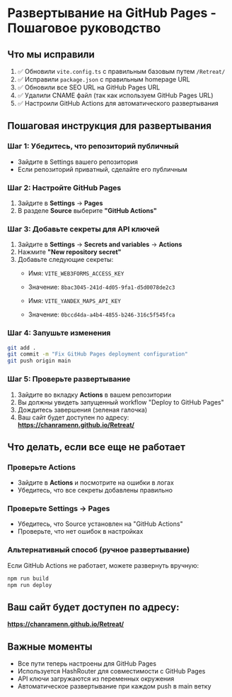 # Развертывание на GitHub Pages - Пошаговое руководство

## Что мы исправили

1. ✅ Обновили `vite.config.ts` с правильным базовым путем `/Retreat/`
2. ✅ Исправили `package.json` с правильным homepage URL
3. ✅ Обновили все SEO URL на GitHub Pages URL
4. ✅ Удалили CNAME файл (так как используем GitHub Pages URL)
5. ✅ Настроили GitHub Actions для автоматического развертывания

## Пошаговая инструкция для развертывания

### Шаг 1: Убедитесь, что репозиторий публичный
- Зайдите в Settings вашего репозитория
- Если репозиторий приватный, сделайте его публичным

### Шаг 2: Настройте GitHub Pages
1. Зайдите в **Settings** → **Pages**
2. В разделе **Source** выберите **"GitHub Actions"**

### Шаг 3: Добавьте секреты для API ключей
1. Зайдите в **Settings** → **Secrets and variables** → **Actions**
2. Нажмите **"New repository secret"**
3. Добавьте следующие секреты:
   - Имя: `VITE_WEB3FORMS_ACCESS_KEY`
   - Значение: `8bac3045-241d-4d05-9fa1-d5d0078de2c3`
   
   - Имя: `VITE_YANDEX_MAPS_API_KEY`
   - Значение: `0bccd4da-a4b4-4855-b246-316c5f545fca`

### Шаг 4: Запушьте изменения
```bash
git add .
git commit -m "Fix GitHub Pages deployment configuration"
git push origin main
```

### Шаг 5: Проверьте развертывание
1. Зайдите во вкладку **Actions** в вашем репозитории
2. Вы должны увидеть запущенный workflow "Deploy to GitHub Pages"
3. Дождитесь завершения (зеленая галочка)
4. Ваш сайт будет доступен по адресу: **https://chanramenn.github.io/Retreat/**

## Что делать, если все еще не работает

### Проверьте Actions
- Зайдите в **Actions** и посмотрите на ошибки в логах
- Убедитесь, что все секреты добавлены правильно

### Проверьте Settings → Pages
- Убедитесь, что Source установлен на "GitHub Actions"
- Проверьте, что нет ошибок в настройках

### Альтернативный способ (ручное развертывание)
Если GitHub Actions не работает, можете развернуть вручную:
```bash
npm run build
npm run deploy
```

## Ваш сайт будет доступен по адресу:
**https://chanramenn.github.io/Retreat/**

## Важные моменты
- Все пути теперь настроены для GitHub Pages
- Используется HashRouter для совместимости с GitHub Pages
- API ключи загружаются из переменных окружения
- Автоматическое развертывание при каждом push в main ветку